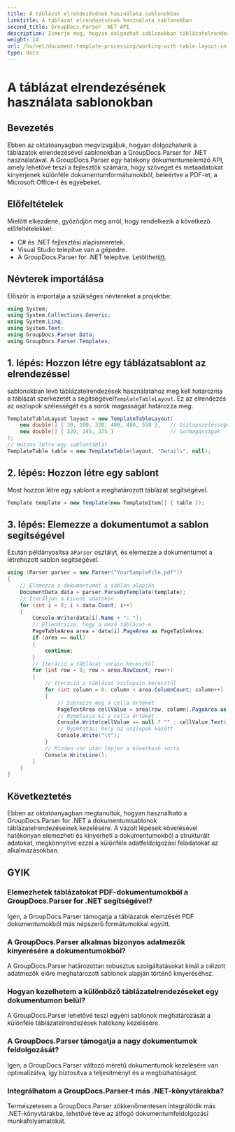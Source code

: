 ```yaml
---
title: A táblázat elrendezésének használata sablonokban
linktitle: A táblázat elrendezésének használata sablonokban
second_title: GroupDocs.Parser .NET API
description: Ismerje meg, hogyan dolgozhat sablonokban táblázatelrendezésekkel a GroupDocs.Parser for .NET segítségével. Strukturált adatok hatékony kinyerése a dokumentumokból.
weight: 14
url: /hu/net/document-template-processing/working-with-table-layout-in-templates/
type: docs
---
```

# A táblázat elrendezésének használata sablonokban

## Bevezetés
Ebben az oktatóanyagban megvizsgáljuk, hogyan dolgozhatunk a táblázatok elrendezésével sablonokban a GroupDocs.Parser for .NET használatával. A GroupDocs.Parser egy hatékony dokumentumelemző API, amely lehetővé teszi a fejlesztők számára, hogy szöveget és metaadatokat kinyerjenek különféle dokumentumformátumokból, beleértve a PDF-et, a Microsoft Office-t és egyebeket.
## Előfeltételek
Mielőtt elkezdené, győződjön meg arról, hogy rendelkezik a következő előfeltételekkel:
- C# és .NET fejlesztési alapismeretek.
- Visual Studio telepítve van a gépedre.
-  A GroupDocs.Parser for .NET telepítve. Letöltheti[itt](https://releases.groupdocs.com/parser/net/).

## Névterek importálása
Először is importálja a szükséges névtereket a projektbe:
```csharp
using System;
using System.Collections.Generic;
using System.Linq;
using System.Text;
using GroupDocs.Parser.Data;
using GroupDocs.Parser.Templates;
```
## 1. lépés: Hozzon létre egy táblázatsablont az elrendezéssel
 sablonokban lévő táblázatelrendezések használatához meg kell határoznia a táblázat szerkezetét a segítségével`TemplateTableLayout`. Ez az elrendezés az oszlopok szélességét és a sorok magasságát határozza meg.
```csharp
TemplateTableLayout layout = new TemplateTableLayout(
    new double[] { 30, 100, 320, 400, 480, 550 },   // Oszlopszélességek
    new double[] { 320, 345, 375 }                  // Sormagasságok
);
// Hozzon létre egy sablontáblát
TemplateTable table = new TemplateTable(layout, "Details", null);
```
## 2. lépés: Hozzon létre egy sablont
Most hozzon létre egy sablont a meghatározott táblázat segítségével.
```csharp
Template template = new Template(new TemplateItem[] { table });
```
## 3. lépés: Elemezze a dokumentumot a sablon segítségével
 Ezután példányosítsa a`Parser` osztályt, és elemezze a dokumentumot a létrehozott sablon segítségével.
```csharp
using (Parser parser = new Parser("YourSampleFile.pdf"))
{
    // Elemezze a dokumentumot a sablon alapján
    DocumentData data = parser.ParseByTemplate(template);
    // Iteráljon a kivont adatokon
    for (int i = 0; i < data.Count; i++)
    {
        Console.Write(data[i].Name + ": ");
        // Ellenőrizze, hogy a mező táblázat-e
        PageTableArea area = data[i].PageArea as PageTableArea;
        if (area == null)
        {
            continue;
        }
        // Iteráció a táblázat sorain keresztül
        for (int row = 0; row < area.RowCount; row++)
        {
            // Iteráció a táblázat oszlopain keresztül
            for (int column = 0; column < area.ColumnCount; column++)
            {
                // Szerezze meg a cella értékét
                PageTextArea cellValue = area[row, column].PageArea as PageTextArea;
                // Nyomtassa ki a cella értékét
                Console.Write(cellValue == null ? "" : cellValue.Text);
                // Nyomtatási hely az oszlopok között
                Console.Write("\t");
            }
            // Minden sor után lépjen a következő sorra
            Console.WriteLine();
        }
    }
}
```

## Következtetés
Ebben az oktatóanyagban megtanultuk, hogyan használható a GroupDocs.Parser for .NET a dokumentumsablonok táblázatelrendezéseinek kezelésére. A vázolt lépések követésével hatékonyan elemezheti és kinyerheti a dokumentumokból a strukturált adatokat, megkönnyítve ezzel a különféle adatfeldolgozási feladatokat az alkalmazásokban.

## GYIK
### Elemezhetek táblázatokat PDF-dokumentumokból a GroupDocs.Parser for .NET segítségével?
Igen, a GroupDocs.Parser támogatja a táblázatok elemzését PDF dokumentumokból más népszerű formátumokkal együtt.
### A GroupDocs.Parser alkalmas bizonyos adatmezők kinyerésére a dokumentumokból?
A GroupDocs.Parser határozottan robusztus szolgáltatásokat kínál a célzott adatmezők előre meghatározott sablonok alapján történő kinyeréséhez.
### Hogyan kezelhetem a különböző táblázatelrendezéseket egy dokumentumon belül?
A GroupDocs.Parser lehetővé teszi egyéni sablonok meghatározását a különféle táblázatelrendezések hatékony kezelésére.
### A GroupDocs.Parser támogatja a nagy dokumentumok feldolgozását?
Igen, a GroupDocs.Parser változó méretű dokumentumok kezelésére van optimalizálva, így biztosítva a teljesítményt és a megbízhatóságot.
### Integrálhatom a GroupDocs.Parser-t más .NET-könyvtárakba?
Természetesen a GroupDocs.Parser zökkenőmentesen integrálódik más .NET-könyvtárakba, lehetővé téve az átfogó dokumentumfeldolgozási munkafolyamatokat.